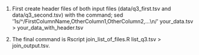 1. First create header files of both input files (data/q3_first.tsv and data/q3_second.tsv) with the command; 
   sed '1s/^/FirstColumnName,OtherColumn1,OtherColumn2,...\n/' your_data.tsv > your_data_with_header.tsv

2. The final command is Rscript join_list_of_files.R list_q3.tsv > join_output.tsv. 
